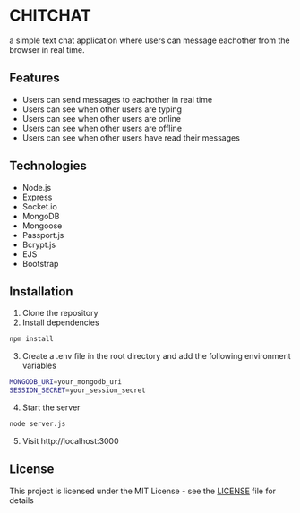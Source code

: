 # CHITCHAT 
a simple text chat application where users can message eachother from the browser in real time.

## Features
- Users can send messages to eachother in real time
- Users can see when other users are typing
- Users can see when other users are online
- Users can see when other users are offline
- Users can see when other users have read their messages

## Technologies
- Node.js
- Express
- Socket.io
- MongoDB
- Mongoose
- Passport.js
- Bcrypt.js
- EJS
- Bootstrap

## Installation
1. Clone the repository
2. Install dependencies
```bash
npm install
```
3. Create a .env file in the root directory and add the following environment variables
```bash
MONGODB_URI=your_mongodb_uri
SESSION_SECRET=your_session_secret
```
4. Start the server
```bash
node server.js
```
5. Visit http://localhost:3000

## License
This project is licensed under the MIT License - see the [LICENSE](LICENSE) file for details
```

